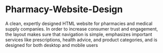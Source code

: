 # Pharmacy-Website-Design
A clean, expertly designed HTML website for pharmacies and medical supply companies. In order to increase consumer trust and engagement, the layout makes sure that navigation is simple, emphasizes important services like prescriptions, health advice, and product categories, and is designed for both desktop and mobile users
